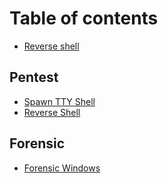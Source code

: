 # Table of contents

* [Reverse shell](README.md)

## Pentest <a id="pentest-1"></a>

* [Spawn TTY Shell](pentest-1/spawn-tty-shell.md)
* [Reverse Shell](pentest-1/reverse-shell.md)

## Forensic

* [Forensic Windows](forensic/forensic-windows.md)

